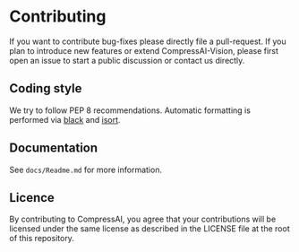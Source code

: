 # Contributing

If you want to contribute bug-fixes please directly file a pull-request. If you
plan to introduce new features or extend CompressAI-Vision, please first open an issue
to start a public discussion or contact us directly.

## Coding style

We try to follow PEP 8 recommendations. Automatic formatting is performed via
[black](https://github.com/google/yapf://github.com/psf/black) and
[isort](https://github.com/timothycrosley/isort/).


## Documentation

See `docs/Readme.md` for more information.

## Licence

By contributing to CompressAI, you agree that your contributions will be
licensed under the same license as described in the LICENSE file at the root of
this repository.

